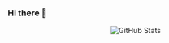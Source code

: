 ### Hi there 👋

<!--
**jonatcln/jonatcln** is a ✨ _special_ ✨ repository because its `README.md` (this file) appears on your GitHub profile.

Here are some ideas to get you started:

- 🔭 I’m currently working on ...
- 🌱 I’m currently learning ...
- 👯 I’m looking to collaborate on ...
- 🤔 I’m looking for help with ...
- 💬 Ask me about ...
- 📫 How to reach me: ...
- 😄 Pronouns: ...
- ⚡ Fun fact: ...
-->

<p align="center">
<img src="https://github-readme-stats.vercel.app/api?username=jonatcln&count_private=true&show_icons=true&title_color=00a0ff&text_color=fff&icon_color=00a0ff&bg_color=0d1117&border_color=fff&custom_title=GitHub+Stats" alt="GitHub Stats">
</p>
